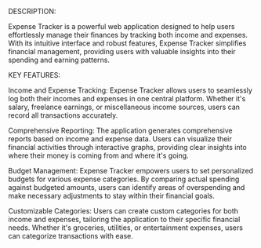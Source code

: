 DESCRIPTION:

Expense Tracker is a powerful web application designed to help users effortlessly manage their finances by tracking both income and expenses. With its intuitive interface and robust features, Expense Tracker simplifies financial management, providing users with valuable insights into their spending and earning patterns.

KEY FEATURES:

Income and Expense Tracking: Expense Tracker allows users to seamlessly log both their incomes and expenses in one central platform. Whether it's salary, freelance earnings, or miscellaneous income sources, users can record all transactions accurately.

Comprehensive Reporting: The application generates comprehensive reports based on income and expense data. Users can visualize their financial activities through interactive graphs, providing clear insights into where their money is coming from and where it's going.

Budget Management: Expense Tracker empowers users to set personalized budgets for various expense categories. By comparing actual spending against budgeted amounts, users can identify areas of overspending and make necessary adjustments to stay within their financial goals.

Customizable Categories: Users can create custom categories for both income and expenses, tailoring the application to their specific financial needs. Whether it's groceries, utilities, or entertainment expenses, users can categorize transactions with ease.


